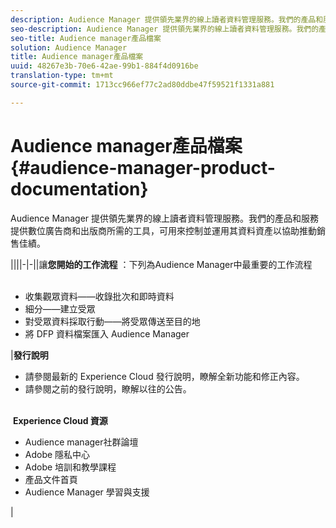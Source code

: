 ```yaml
---
description: Audience Manager 提供領先業界的線上讀者資料管理服務。我們的產品和服務提供數位廣告商和出版商所需的工具，可用來控制並運用其資料資產以協助推動銷售佳績。
seo-description: Audience Manager 提供領先業界的線上讀者資料管理服務。我們的產品和服務提供數位廣告商和出版商所需的工具，可用來控制並運用其資料資產以協助推動銷售佳績。
seo-title: Audience manager產品檔案
solution: Audience Manager
title: Audience manager產品檔案
uuid: 48267e3b-70e6-42ae-99b1-884f4d0916be
translation-type: tm+mt
source-git-commit: 1713cc966ef77c2ad80ddbe47f59521f1331a881

---
```



# Audience manager產品檔案 {#audience-manager-product-documentation}

Audience Manager 提供領先業界的線上讀者資料管理服務。我們的產品和服務提供數位廣告商和出版商所需的工具，可用來控制並運用其資料資產以協助推動銷售佳績。


||||-|-||讓&#x200B;**您開始的工作流程** ：下列為Audience Manager中最重要的工作流程 <br><br> <ul><li>收集觀眾資料——收錄批次和即時資料</li><li>細分——建立受眾</li><li>對受眾資料採取行動——將受眾傳送至目的地</li><li>將 DFP 資料檔案匯入 Audience Manager</li></ul> |**發行說明** <ul><li>請參閱最新的 Experience Cloud 發行說明，瞭解全新功能和修正內容。</li> <li>請參閱之前的發行說明，瞭解以往的公告。 </li></ul> <br> **Experience Cloud 資源** <ul><li> Audience manager社群論壇</li> <li>Adobe 隱私中心</li> <li>Adobe 培訓和教學課程</li> <li>產品文件首頁 </li> <li>Audience Manager 學習與支援</li></ul>|
